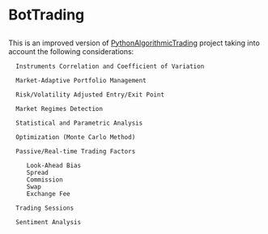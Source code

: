 # BotTrading
##
This is an improved version of [PythonAlgorithmicTrading](https://github.com/Nima-Khodabandelou/PythonAlgorithmicTrading)  project taking into account the following considerations:
      
      Instruments Correlation and Coefficient of Variation
      
      Market-Adaptive Portfolio Management 
      
      Risk/Volatility Adjusted Entry/Exit Point  

      Market Regimes Detection
      
      Statistical and Parametric Analysis      
      
      Optimization (Monte Carlo Method)      
      
      Passive/Real-time Trading Factors
      
         Look-Ahead Bias
         Spread
         Commission
         Swap
         Exchange Fee
      
      Trading Sessions
      
      Sentiment Analysis      

      
      
      
      
      
      
      
      
      
      
